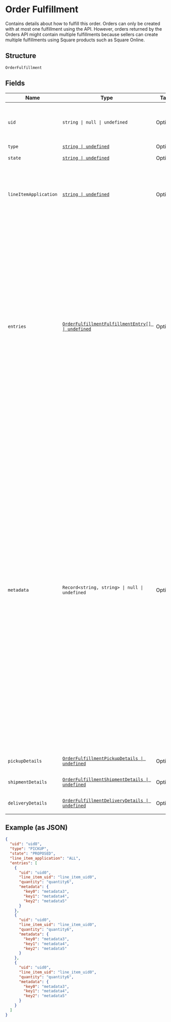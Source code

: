 
# Order Fulfillment

Contains details about how to fulfill this order.
Orders can only be created with at most one fulfillment using the API.
However, orders returned by the Orders API might contain multiple fulfillments because sellers can create multiple fulfillments using Square products such as Square Online.

## Structure

`OrderFulfillment`

## Fields

| Name | Type | Tags | Description |
|  --- | --- | --- | --- |
| `uid` | `string \| null \| undefined` | Optional | A unique ID that identifies the fulfillment only within this order.<br/>**Constraints**: *Maximum Length*: `60` |
| `type` | [`string \| undefined`](../models/order-fulfillment-type.md) | Optional | The type of fulfillment. |
| `state` | [`string \| undefined`](../models/order-fulfillment-state.md) | Optional | The current state of this fulfillment. |
| `lineItemApplication` | [`string \| undefined`](../models/order-fulfillment-fulfillment-line-item-application.md) | Optional | The `line_item_application` describes what order line items this fulfillment applies<br/>to. It can be `ALL` or `ENTRY_LIST` with a supplied list of fulfillment entries. |
| `entries` | [`OrderFulfillmentFulfillmentEntry[] \| undefined`](../models/order-fulfillment-fulfillment-entry.md) | Optional | A list of entries pertaining to the fulfillment of an order. Each entry must reference<br/>a valid `uid` for an order line item in the `line_item_uid` field, as well as a `quantity` to<br/>fulfill.<br/>Multiple entries can reference the same line item `uid`, as long as the total quantity among<br/>all fulfillment entries referencing a single line item does not exceed the quantity of the<br/>order's line item itself.<br/>An order cannot be marked as `COMPLETED` before all fulfillments are `COMPLETED`,<br/>`CANCELED`, or `FAILED`. Fulfillments can be created and completed independently<br/>before order completion. |
| `metadata` | `Record<string, string> \| null \| undefined` | Optional | Application-defined data attached to this fulfillment. Metadata fields are intended<br/>to store descriptive references or associations with an entity in another system or store brief<br/>information about the object. Square does not process this field; it only stores and returns it<br/>in relevant API calls. Do not use metadata to store any sensitive information (such as personally<br/>identifiable information or card details).<br/>Keys written by applications must be 60 characters or less and must be in the character set<br/>`[a-zA-Z0-9_-]`. Entries can also include metadata generated by Square. These keys are prefixed<br/>with a namespace, separated from the key with a ':' character.<br/>Values have a maximum length of 255 characters.<br/>An application can have up to 10 entries per metadata field.<br/>Entries written by applications are private and can only be read or modified by the same<br/>application.<br/>For more information, see [Metadata](https://developer.squareup.com/docs/build-basics/metadata). |
| `pickupDetails` | [`OrderFulfillmentPickupDetails \| undefined`](../models/order-fulfillment-pickup-details.md) | Optional | Contains details necessary to fulfill a pickup order. |
| `shipmentDetails` | [`OrderFulfillmentShipmentDetails \| undefined`](../models/order-fulfillment-shipment-details.md) | Optional | Contains the details necessary to fulfill a shipment order. |
| `deliveryDetails` | [`OrderFulfillmentDeliveryDetails \| undefined`](../models/order-fulfillment-delivery-details.md) | Optional | Describes delivery details of an order fulfillment. |

## Example (as JSON)

```json
{
  "uid": "uid8",
  "type": "PICKUP",
  "state": "PROPOSED",
  "line_item_application": "ALL",
  "entries": [
    {
      "uid": "uid0",
      "line_item_uid": "line_item_uid0",
      "quantity": "quantity6",
      "metadata": {
        "key0": "metadata3",
        "key1": "metadata4",
        "key2": "metadata5"
      }
    },
    {
      "uid": "uid0",
      "line_item_uid": "line_item_uid0",
      "quantity": "quantity6",
      "metadata": {
        "key0": "metadata3",
        "key1": "metadata4",
        "key2": "metadata5"
      }
    },
    {
      "uid": "uid0",
      "line_item_uid": "line_item_uid0",
      "quantity": "quantity6",
      "metadata": {
        "key0": "metadata3",
        "key1": "metadata4",
        "key2": "metadata5"
      }
    }
  ]
}
```

